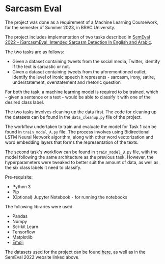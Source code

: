 # Sarcasm Eval

The project was done as a requirement of a Machine Learning Coursework, for the semester of Summer 2023, in BRAC University.

The project includes implementation of two tasks described in [SemEval 2022 - iSarcasmEval: Intended Sarcasm Detection In English and Arabic](https://sites.google.com/view/semeval2022-isarcasmeval/home).

The two tasks are as follows:
* Given a dataset containing tweets from the social media, Twitter, identify if the text is sarcastic or not.
* Given a dataset containing tweets from the aforementioned outlet, identify the level of ironic speech it represents - sarcasm, irony, satire, understatement, overstatement and rhetoric question

For both the task, a machine learning model is required to be trained, which - given a sentence or a text - would be able to classify it with one of the desired class label.

The two tasks involves cleaning up the data first. The code for cleaning up the datasets can be found in the `data_cleanup.py` file of the project.

The workflow undertaken to train and evaluate the model for Task 1 can be found in `train_model_A.py` file. The process involves using Bidirectional LSTM Neural Network algorithm, along with other word vectorization and word embedding layers that forms the representation of the texts.

The second task's workflow can be found in `train_model_B.py` file, with the model following the same architecture as the previous task. However, the hyperparameters were tweaked to better suit the amount of data, as well as the six class labels it need to classify.

Pre-requisite:
* Python 3
* Pip
* (Optional) Jupyter Notebook - for running the notebooks

The following libraries were used:
* Pandas
* Numpy
* Sci-kit Learn
* Tensorflow
* Matplotlib
* [Emoji](https://pypi.org/project/emoji/)

The datasets used for the project can be found [here](https://github.com/iabufarha/iSarcasmEval), as well as in the SemEval 2022 website linked above.